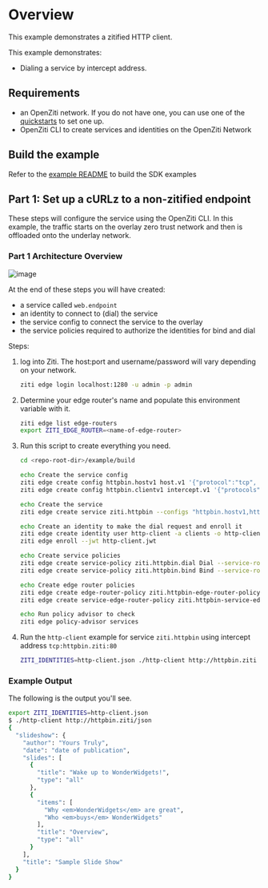 # Overview

This example demonstrates a zitified HTTP client.

This example demonstrates:

* Dialing a service by intercept address.

## Requirements

* an OpenZiti network. If you do not have one, you can use one of the [quickstarts](https://openziti.github.io/ziti/quickstarts/quickstart-overview.html) to set one up.
* OpenZiti CLI to create services and identities on the OpenZiti Network

## Build the example

Refer to the [example README](../README.md) to build the SDK examples

## Part 1: Set up a cURLz to a non-zitified endpoint

These steps will configure the service using the OpenZiti CLI. In this example, the traffic starts on the overlay zero
trust network and then is offloaded onto the underlay network.

### Part 1 Architecture Overview

![image](unzitified.png)

At the end of these steps you will have created:

* a service called `web.endpoint`
* an identity to connect to (dial) the service
* the service config to connect the service to the overlay
* the service policies required to authorize the identities for bind and dial

Steps:

1. log into Ziti. The host:port and username/password will vary depending on your network.

    ```bash
    ziti edge login localhost:1280 -u admin -p admin
    ```

1. Determine your edge router's name and populate this environment variable with it.

    ```bash
    ziti edge list edge-routers
    export ZITI_EDGE_ROUTER=<name-of-edge-router>
    ```

1. Run this script to create everything you need.

    ```bash
    cd <repo-root-dir>/example/build
 
    echo Create the service config
    ziti edge create config httpbin.hostv1 host.v1 '{"protocol":"tcp", "address":"httpbin.org","port":80}'
    ziti edge create config httpbin.clientv1 intercept.v1 '{"protocols":["tcp"], "addresses":["httpbin.ziti"],"portRanges":[{"low":80,"high":80}]}'
 
    echo Create the service
    ziti edge create service ziti.httpbin --configs "httpbin.hostv1,httpbin.clientv1"
    
    echo Create an identity to make the dial request and enroll it
    ziti edge create identity user http-client -a clients -o http-client.jwt
    ziti edge enroll --jwt http-client.jwt
    
    echo Create service policies
    ziti edge create service-policy ziti.httpbin.dial Dial --service-roles "@ziti.httpbin" --identity-roles "#clients"
    ziti edge create service-policy ziti.httpbin.bind Bind --service-roles "@ziti.httpbin" --identity-roles "@${ZITI_EDGE_ROUTER}"
    
    echo Create edge router policies
    ziti edge create edge-router-policy ziti.httpbin-edge-router-policy --edge-router-roles '#all' --identity-roles '#clients,#servers'
    ziti edge create service-edge-router-policy ziti.httpbin-service-edge-router-policy --edge-router-roles '#all' --service-roles '@ziti.httpbin'
    
    echo Run policy advisor to check
    ziti edge policy-advisor services
    ```

1. Run the `http-client` example for service `ziti.httpbin` using intercept address `tcp:httpbin.ziti:80`

    ```bash
    ZITI_IDENTITIES=http-client.json ./http-client http://httpbin.ziti
    ```

### Example Output

The following is the output you'll see.

```bash
export ZITI_IDENTITIES=http-client.json
$ ./http-client http://httpbin.ziti/json
{
  "slideshow": {
    "author": "Yours Truly", 
    "date": "date of publication", 
    "slides": [
      {
        "title": "Wake up to WonderWidgets!", 
        "type": "all"
      }, 
      {
        "items": [
          "Why <em>WonderWidgets</em> are great", 
          "Who <em>buys</em> WonderWidgets"
        ], 
        "title": "Overview", 
        "type": "all"
      }
    ], 
    "title": "Sample Slide Show"
  }
}
```
